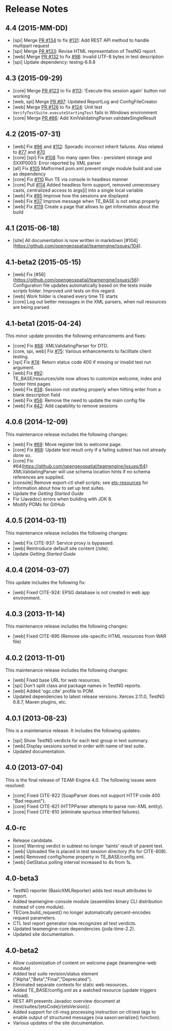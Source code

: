 Release Notes
=============

## 4.4 (2015-MM-DD)
- [spi] Merge [PR #134](https://github.com/opengeospatial/teamengine/pull/134) to fix 
  [#131](https://github.com/opengeospatial/teamengine/issues/131): Add REST API method 
  to handle multipart request
- [spi] Merge [PR #133](https://github.com/opengeospatial/teamengine/pull/133): Revise 
  HTML representation of TestNG report.
- [web] Merge [PR #132](https://github.com/opengeospatial/teamengine/pull/132) to fix 
  [#98](https://github.com/opengeospatial/teamengine/issues/98): Invalid UTF-8 bytes 
  in test description
- [spi] Update dependency: testng-6.9.8


## 4.3 (2015-09-29)
- [core] Merge [PR #123](https://github.com/opengeospatial/teamengine/pull/123) to fix 
  [#113](https://github.com/opengeospatial/teamengine/issues/113): 'Execute this session again' 
  button  not working
- [web, spi] Merge [PR #97](https://github.com/opengeospatial/teamengine/pull/97): Updated 
  ReportLog and ConfigFileCreator
- [web] Merge [PR #126](https://github.com/opengeospatial/teamengine/pull/126) to fix 
  [#124](https://github.com/opengeospatial/teamengine/issues/124): Unit test 
  `VerifyTestSuite.executeStartingTest` fails in Windows environment
- [core] Merge [PR #86](https://github.com/opengeospatial/teamengine/pull/86): Add 
  XmlValidatingParser.validateSingleResult


4.2 (2015-07-31)
-------------------
- [web] Fix [#96](https://github.com/opengeospatial/teamengine/issues/96) and [#112](https://github.com/opengeospatial/teamengine/issues/112): Sporadic incorrect inherit failures. 
  Also related to [#77](https://github.com/opengeospatial/teamengine/issues/77)  and [#70](https://github.com/opengeospatial/teamengine/issues/70) 
- [core] [spi] Fix [#108](https://github.com/opengeospatial/teamengine/issues/108) Too many open files - persistent storage and SXXP0003: Error reported by XML parser
- [all] Fix [#105](https://github.com/opengeospatial/teamengine/issues/105) Malformed pom.xml prevent single module build and use as dependency
- [core] Fix [#110](https://github.com/opengeospatial/teamengine/issues/110) Run TE via console in headless manner
- [core] Pull [#114](https://github.com/opengeospatial/teamengine/pull/114) Added headless form support, removed unnecessary casts, centralized access to args[i] into a single local variable
- [web] Fix [#95](https://github.com/opengeospatial/teamengine/issues/95) Improve how the sessions are displayed
- [web] Fix [#37](https://github.com/opengeospatial/teamengine/issues/37) Improve message when TE_BASE is not setup properly
- [web] Fix [#119](https://github.com/opengeospatial/teamengine/issues/119) Create a page that allows to get information about the build 


4.1 (2015-06-18)
---------------------------
- [site] All documentation is now written in markdown [#104] (https://github.com/opengeospatial/teamengine/issues/104).

4.1-beta2 (2015-05-15)
---------------------------------
- [web] Fix [#56] (https://github.com/opengeospatial/teamengine/issues/56): Configuration file updates automatically based on the tests inside scripts folder. Improved unit tests on this regard.
- [web] Work folder is cleaned every time TE starts
- [core] Log out better messages in the XML parsers, when null resources are being parsed.
 

4.1-beta1 (2015-04-24)
-------------------------------

This minor update provides the following enhancements and fixes:

- [core] Fix [#88](https://github.com/opengeospatial/teamengine/issues/88):
    XMLValidatingParser for DTD.
- [core, spi, web] Fix [#75](https://github.com/opengeospatial/teamengine/pull/75): Various
    enhancements to facilitate client testing.
- [spi] Fix [#74](https://github.com/opengeospatial/teamengine/issues/74): Return status code 400 if missing or invalid test run argument.
- [web] Fix [#92](https://github.com/opengeospatial/teamengine/issues/92):  
    TE_BASE/resources/site now allows to customize welcome, index and footer html pages
- [web] Fix [#38](https://github.com/opengeospatial/teamengine/issues/38): 
    Session not starting properly when hitting enter from a blank description field    
- [web] Fix [#56](https://github.com/opengeospatial/teamengine/issues/56): 
    Remove the need to update the main config file
- [web] Fix [#42](https://github.com/opengeospatial/teamengine/issues/42): 
    Add capability to remove sessions

4.0.6 (2014-12-09)
--------------------------

This maintenance release includes the following changes:

-   [web] Fix [#69](https://github.com/opengeospatial/teamengine/issues/69): Move
    register link to welcome page.
-   [core] Fix [#68](https://github.com/opengeospatial/teamengine/issues/68):
    Update test result only if a failing subtest has not already done
    so.
-   [core] Fix #64(https://github.com/opengeospatial/teamengine/issues/64):
    XMLValidatingParser will use schema location hints if no schema
    references are supplied.
-   [console] Remove export-ctl shell scripts; see
    [ets-resources](https://github.com/opengeospatial/ets-resources) for
    information about how to set up test suites.
-   Update the *Getting Started Guide*
-   Fix (Javadoc) errors when building with JDK 8.
-   Modify POMs for GitHub

4.0.5 (2014-03-11)
--------------------------

This maintenance release includes the following changes:

-   [web] Fix CITE-937: Service proxy is bypassed.
-   [web] Reintroduce default site content (/site).
-   Update *Getting Started Guide*

4.0.4 (2014-03-07)
--------------------------

This update includes the following fix:

-   [web] Fixed CITE-924: EPSG database is not created in web app
    environment.

4.0.3 (2013-11-14)
--------------------------

This maintenance release includes the following changes:

-   [web] Fixed CITE-895 (Remove site-specific HTML resources from WAR
    file)

4.0.2 (2013-11-01)
--------------------------

This maintenance release includes the following changes:

-   [web] Fixed base URL for web resources.
-   [spi] Don't split class and package names in TestNG reports.
-   [web] Added 'ogc.cite' profile to POM.
-   Updated dependencies to latest release versions: Xerces 2.11.0,
    TestNG 6.8.7, Maven plugins, etc.

4.0.1 (2013-08-23)
--------------------------

This is a maintenance release. It includes the following updates:

-   [spi] Show TestNG verdicts for each test group in text summary.
-   [web] Display sessions sorted in order with name of test suite.
-   Updated documentation.

4.0 (2013-07-04)
------------------------

This is the final release of TEAM-Engine 4.0. The following issues were
resolved:

-   [core] Fixed CITE-822 (SoapParser does not support HTTP code 400
    "Bad request").
-   [core] Fixed CITE-821 (HTTPParser attempts to parse non-XML entity).
-   [core] Fixed CITE-810 (eliminate spurious inherited failures).

4.0-rc
--------------

-   Release candidate.
-   [core] Warning verdict in subtest no longer 'taints' result of
    parent test.
-   [web] Uploaded file is placed in test session directory (fix for
    CITE-808).
-   [web] Removed config/home property in TE\_BASE/config.xml.
-   [web] GetStatus polling interval increased to 4s from 1s.

4.0-beta3
-----------------

-   TestNG reporter (BasicXMLReporter) adds test result attributes to
    report.
-   Added teamengine-console module (assembles binary CLI distribution
    instead of core module).
-   TECore.build\_request() no longer automatically percent-encodes
    request parameters.
-   CTL test report generator now recognizes all test verdicts.
-   Updated teamengine-core dependencies (joda-time-2.2).
-   Updated site documentation.

4.0-beta2
-----------------

-   Allow customization of content on welcome page (teamengine-web
    module)
-   Added test suite revision/status element
    ("Alpha","Beta","Final","Deprecated").
-   Eliminated separate contexts for static web resources.
-   Added TE\_BASE/config.xml as a watched resource (update triggers
    reload).
-   REST API presents Javadoc overview document at
    /rest/suites/{etsCode}/{etsVersion}/.
-   Added support for ctl-msg processing instruction on ctl:test tags to
    enable output of structured messages (via saxon:serialize()
    function).
-   Various updates of the site documentation.


